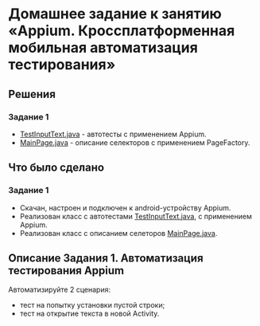 # Домашнее задание к занятию «Appium. Кроссплатформенная мобильная автоматизация тестирования»

## Решения
### Задание 1
* <a href="https://github.com/Nephedov/8.Mobile-application-testing/blob/main/app/src/test/java/ru/netology/testing/TestInputText.java">TestInputText.java</a> - автотесты c применением Appium.
* <a href="https://github.com/Nephedov/8.Mobile-application-testing/blob/main/app/src/test/java/ru/netology/testing/pages/MainPage.java">MainPage.java</a> - описание селекторов с применением PageFactory.
## Что было сделано
### Задание 1
* Скачан, настроен и подключен к android-устройству Appium.
* Реализован класс с автотестами <a href="https://github.com/Nephedov/8.Mobile-application-testing/blob/main/app/src/test/java/ru/netology/testing/TestInputText.java">TestInputText.java</a>, c применением Appium.
* Реализован класс с описанием селеторов <a href="https://github.com/Nephedov/8.Mobile-application-testing/blob/main/app/src/test/java/ru/netology/testing/pages/MainPage.java">MainPage.java</a>.

## Описание Задания 1. Автоматизация тестирования Appium

Автоматизируйте 2 сценария:
- тест на попытку установки пустой строки;
- тест на открытие текста в новой Activity.
